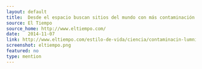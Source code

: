 ```yaml
---
layout: default
title:  Desde el espacio buscan sitios del mundo con más contaminación de luz
source: El Tiempo
source_home: http://www.eltiempo.com/
date:   2014-11-07
link: http://www.eltiempo.com/estilo-de-vida/ciencia/contaminacin-lumnica-cities-at-night/14801637
screenshot: eltiempo.png
featured: no
type: mention
---
```

